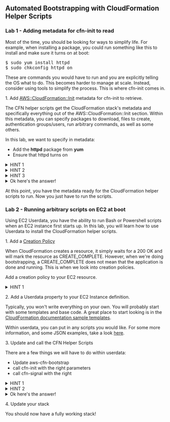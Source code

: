 ## Automated Bootstrapping with CloudFormation Helper Scripts


### Lab 1 - Adding metadata for cfn-init to read

Most of the time, you should be looking for ways to simplify life. For example, when installing a package, you could run something like this to install and make sure it turns on at boot:

<pre>
$ sudo yum install httpd
$ sudo chkconfig httpd on
</pre>

These are commands you would have to run and you are explicitly telling the OS what to do. This becomes harder to manage at scale. Instead, consider using tools to simplify the process. This is where cfn-init comes in. 

1\. Add [AWS::CloudFormation::Init](https://docs.aws.amazon.com/AWSCloudFormation/latest/UserGuide/aws-resource-init.html) metadata for cfn-init to retrieve.

The CFN helper scripts get the CloudFormation stack's metadata and specifically everything out of the AWS::CloudFormation::Init section. Within this metadata, you can specify packages to download, files to create, authentication groups/users, run arbitrary commands, as well as some others. 

In this lab, we want to specify in metadata:
- Add the **httpd** package from **yum**
- Ensure that httpd turns on 

<details>
<summary>HINT 1</summary>

Add [AWS::CloudFormation::Init](https://docs.aws.amazon.com/AWSCloudFormation/latest/UserGuide/aws-resource-init.html) as metadata for the EC2 instance resource. 

</details>

<details>
<summary>HINT 2</summary>

We care specifically about the [**packages** section](https://docs.aws.amazon.com/AWSCloudFormation/latest/UserGuide/aws-resource-init.html#aws-resource-init-packages) this time as we want to install httpd.

</details>

<details>
<summary>HINT 3</summary>

How do you make sure things are turned on? This is where the [**Services**](https://docs.aws.amazon.com/AWSCloudFormation/latest/UserGuide/aws-resource-init.html#aws-resource-init-services) section comes in.

</details>

<details>
<summary>Ok here's the answer!</summary>

Take a look at [createApps-3-init.yml](https://github.com/hub714/aws-demos/blob/master/cloudformation-workshop/hints/createApps-3-init.yml) and see if there's anything that differs from your code. If you copy/paste this one you will also get a very successful index.html page instead of the default.

</details>

At this point, you have the metadata ready for the CloudFormation helper scripts to run. Now you just have to run the scripts.

### Lab 2 - Running arbitrary scripts on EC2 at boot

Using EC2 Userdata, you have the ability to run Bash or Powershell scripts when an EC2 instance first starts up. In this lab, you will learn how to use Userdata to install the CloudFormation helper scripts.

1\. Add a [Creation Policy](https://docs.aws.amazon.com/AWSCloudFormation/latest/UserGuide/aws-attribute-creationpolicy.html)

When CloudFormation creates a resource, it simply waits for a 200 OK and will mark the resource as CREATE_COMPLETE. However, when we're doing bootstrapping, a CREATE_COMPLETE does not mean that the application is done and running. This is when we look into creation policies. 

Add a creation policy to your EC2 resource.

<details>
<summary>HINT 1</summary>

The [docs](https://docs.aws.amazon.com/AWSCloudFormation/latest/UserGuide/aws-attribute-creationpolicy.html) will explain this one. No hints this time!

</details>

2\. Add a Userdata property to your EC2 Instance definition.

Typically, you won't write everything on your own. You will probably start with some templates and base code. A great place to start looking is in the [CloudFormation documentation sample templates](https://docs.aws.amazon.com/AWSCloudFormation/latest/UserGuide/quickref-ec2.html#scenario-ec2-instance-with-vol-and-tags). 

Within userdata, you can put in any scripts you would like. For some more information, and some JSON examples, take a look [here](https://docs.aws.amazon.com/AWSCloudFormation/latest/UserGuide/deploying.applications.html). 

3\. Update and call the CFN Helper Scripts

There are a few things we will have to do within userdata:
- Update aws-cfn-bootstrap
- call cfn-init with the right parameters
- call cfn-signal with the right

<details>
<summary>HINT 1</summary>

[Userdata](https://docs.aws.amazon.com/AWSEC2/latest/UserGuide/user-data.html) has to be base64. There are also a lot of sample bash scripts that will run arbitrary commands. Don't try to reinvent the wheel. Find a sample.

</details>

<details>
<summary>HINT 2</summary>

Cfn-init does the bootstrapping and cfn-signal tells CloudFormation whether or not the bootstrapping was successful.

</details>

<details>
<summary>Ok here's the answer!</summary>

Take a look at [createApps-4-init.yml](https://github.com/hub714/aws-demos/blob/master/cloudformation-workshop/hints/createApps-4-init.yml) and see if there's anything that differs from your code. If you copy/paste this one you will also get a very successful index.html page instead of the default.

</details>

4\. Update your stack

You should now have a fully working stack! 